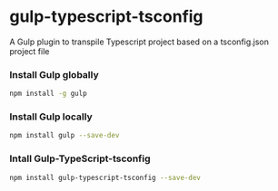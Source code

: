 # gulp-typescript-tsconfig
A Gulp plugin to transpile Typescript project based on a tsconfig.json project file
### Install Gulp globally
```bash
npm install -g gulp
```
### Install Gulp locally
```bash
npm install gulp --save-dev
```
### Intall Gulp-TypeScript-tsconfig
```bash
npm install gulp-typescript-tsconfig --save-dev
```
